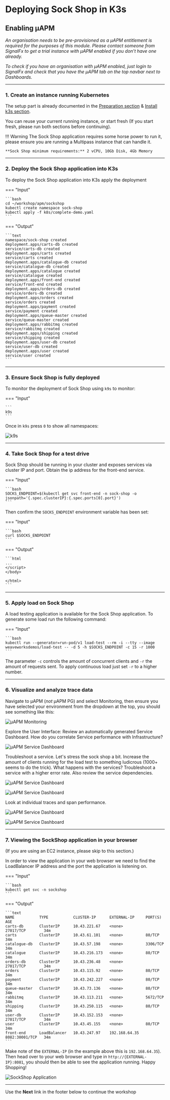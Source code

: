 # Deploying Sock Shop in K3s

## Enabling µAPM

_An organisation needs to be pre-provisioned as a µAPM entitlement is required for the purposes of this module. Please contact someone from SignalFx to get a trial instance with µAPM enabled if you don’t have one already._

_To check if you have an organisation with µAPM enabled, just login to SignalFx and check that you have the µAPM tab on the top navbar next to Dashboards._

---

### 1. Create an instance running Kubernetes

The setup part is already documented in the [Preparation section](https://signalfx.github.io/app-dev-workshop/module3/prep/) & [Install k3s section](https://signalfx.github.io/app-dev-workshop/module3/k3s/).  

You can reuse your current running instance, or start fresh
(If you start fresh, please run both sections before continuing).

!!! Warning
    The Sock Shop application requires some horse power to run it, please ensure you are running a Multipass instance that can handle it.

    **Sock Shop minimum requirements:** 2 vCPU, 10Gb Disk, 4Gb Memory 

---

### 2. Deploy the Sock Shop application into K3s

To deploy the Sock Shop application into K3s apply the deployment

=== "Input"

    ```bash
    cd ~/workshop/apm/sockshop
    kubectl create namespace sock-shop
    kubectl apply -f k8s/complete-demo.yaml
    ```

=== "Output"

    ```text
    namespace/sock-shop created
    deployment.apps/carts-db created
    service/carts-db created
    deployment.apps/carts created
    service/carts created
    deployment.apps/catalogue-db created
    service/catalogue-db created
    deployment.apps/catalogue created
    service/catalogue created
    deployment.apps/front-end created
    service/front-end created
    deployment.apps/orders-db created
    service/orders-db created
    deployment.apps/orders created
    service/orders created
    deployment.apps/payment created
    service/payment created
    deployment.apps/queue-master created
    service/queue-master created
    deployment.apps/rabbitmq created
    service/rabbitmq created
    deployment.apps/shipping created
    service/shipping created
    deployment.apps/user-db created
    service/user-db created
    deployment.apps/user created
    service/user created
    ```

---

### 3. Ensure Sock Shop is fully deployed

To monitor the deployment of Sock Shop using `k9s` to monitor:

=== "Input"

    ```
    k9s
    ```

Once in `k9s` press `0` to show all namespaces:

![k9s](../images/module6/k9s.png)

---

### 4. Take Sock Shop for a test drive

Sock Shop should be running in your cluster and exposes services via cluster IP and port. Obtain the ip address for the front-end service.

=== "Input"

    ```bash
    SOCKS_ENDPOINT=$(kubectl get svc front-end -n sock-shop -o jsonpath='{.spec.clusterIP}:{.spec.ports[0].port}')
    ```

Then confirm the `SOCKS_ENDPOINT` environment variable has been set:

=== "Input"

    ```bash
    curl $SOCKS_ENDPOINT
    ```

=== "Output"

    ```html
    ...
    </script>
    </body>

    </html>
    ```

---

### 5. Apply load on Sock Shop

A load testing application is available for the Sock Shop application. To generate some load run the following command:

=== "Input"

    ```bash
    kubectl run --generator=run-pod/v1 load-test --rm -i --tty --image weaveworksdemos/load-test -- -d 5 -h $SOCKS_ENDPOINT -c 15 -r 1000
    ```

The parameter `-c` controls the amount of concurrent clients and `-r` the amount of requests sent. To apply continuous load just set `-r` to a higher number.

---

### 6. Visualize and analyze trace data

Navigate to µAPM (*not* µAPM PG) and select Monitoring, then ensure you have selected your environment from the dropdown at the top, you should see something like this:

![µAPM Monitoring](../images/module6/m2-monitoring.png)

Explore the User Interface: Review an automatically generated Service Dashboard. How do you correlate Service performance with Infrastructure?

![µAPM Service Dashboard](../images/module6/m2-service.png)

Troubleshoot a service. Let's stress the sock shop a bit. Increase the amount of clients running for the load test to something ludicrous (1000+ seems to do the trick). What happens with the services? Troubleshoot a service with a higher error rate. Also review the service dependencies.

![µAPM Service Dashboard](../images/module6/m2-troubleshoot.png)

![µAPM Service Dashboard](../images/module6/m2-deps.png)

Look at individual traces and span performance.

![µAPM Service Dashboard](../images/module6/m2-waterfall.png)

![µAPM Service Dashboard](../images/module6/m2-spanperf.png)

---

### 7. Viewing the SockShop application in your browser

(If you are using an EC2 instance, please skip to this section.)

In order to view the application in your web browser we need to find the LoadBalancer IP address and the port the application is listening on.

=== "Input"

    ```bash
    kubectl get svc -n sockshop
    ```

=== "Output"

    ```text
    NAME           TYPE           CLUSTER-IP      EXTERNAL-IP     PORT(S)          AGE
    carts-db       ClusterIP      10.43.221.67    <none>          27017/TCP        34m
    carts          ClusterIP      10.43.61.101    <none>          80/TCP           34m
    catalogue-db   ClusterIP      10.43.57.198    <none>          3306/TCP         34m
    catalogue      ClusterIP      10.43.216.173   <none>          80/TCP           34m
    orders-db      ClusterIP      10.43.236.48    <none>          27017/TCP        34m
    orders         ClusterIP      10.43.115.92    <none>          80/TCP           34m
    payment        ClusterIP      10.43.242.227   <none>          80/TCP           34m
    queue-master   ClusterIP      10.43.73.136    <none>          80/TCP           34m
    rabbitmq       ClusterIP      10.43.113.211   <none>          5672/TCP         34m
    shipping       ClusterIP      10.43.250.115   <none>          80/TCP           34m
    user-db        ClusterIP      10.43.152.153   <none>          27017/TCP        34m
    user           ClusterIP      10.43.45.155    <none>          80/TCP           34m
    front-end      LoadBalancer   10.43.247.97    192.168.64.35   8082:30001/TCP   34m
    ```

Make note of the `EXTERNAL-IP` (in the example above this is `192.168.64.35`). Then head over to your web browser and type in `http://{EXTERNAL-IP}:8081`, you should then be able to see the application running. Happy Shopping!

![SockShop Application](../images/module6/sockshop-app.png)

---

Use the **Next** link in the footer below to continue the workshop
